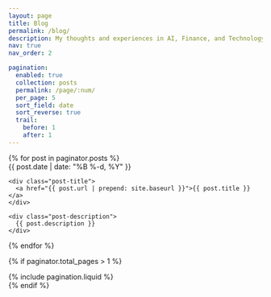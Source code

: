 ```yaml
---
layout: page
title: Blog
permalink: /blog/
description: My thoughts and experiences in AI, Finance, and Technology.
nav: true
nav_order: 2

pagination:
  enabled: true
  collection: posts
  permalink: /page/:num/
  per_page: 5
  sort_field: date
  sort_reverse: true
  trail:
    before: 1
    after: 1
---
```


<div class="post-list">
  {% for post in paginator.posts %}
  <div class="post-preview">
    <div class="post-meta">
      <div class="post-date">{{ post.date | date: "%B %-d, %Y" }}</div>
    </div>

    <div class="post-title">
      <a href="{{ post.url | prepend: site.baseurl }}">{{ post.title }}</a>
    </div>

    <div class="post-description">
      {{ post.description }}
    </div>

  </div>
  {% endfor %}
</div>

{% if paginator.total_pages > 1 %}

<div class="pagination">
  {% include pagination.liquid %}
</div>
{% endif %}
